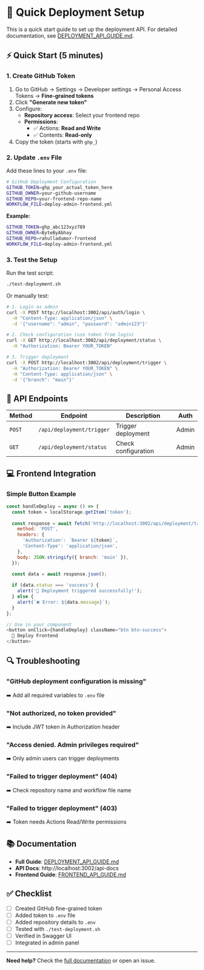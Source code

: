 # 🚀 Quick Deployment Setup

This is a quick start guide to set up the deployment API. For detailed documentation, see [DEPLOYMENT_API_GUIDE.md](./DEPLOYMENT_API_GUIDE.md).

## ⚡ Quick Start (5 minutes)

### 1. Create GitHub Token

1. Go to GitHub → Settings → Developer settings → Personal Access Tokens → **Fine-grained tokens**
2. Click **"Generate new token"**
3. Configure:
   - **Repository access**: Select your frontend repo
   - **Permissions**:
     - ✅ Actions: **Read and Write**
     - ✅ Contents: **Read-only**
4. Copy the token (starts with `ghp_`)

### 2. Update `.env` File

Add these lines to your `.env` file:

```bash
# GitHub Deployment Configuration
GITHUB_TOKEN=ghp_your_actual_token_here
GITHUB_OWNER=your-github-username
GITHUB_REPO=your-frontend-repo-name
WORKFLOW_FILE=deploy-admin-frontend.yml
```

**Example:**
```bash
GITHUB_TOKEN=ghp_abc123xyz789
GITHUB_OWNER=ByteByAbhay
GITHUB_REPO=rahulladumor-frontend
WORKFLOW_FILE=deploy-admin-frontend.yml
```

### 3. Test the Setup

Run the test script:

```bash
./test-deployment.sh
```

Or manually test:

```bash
# 1. Login as admin
curl -X POST http://localhost:3002/api/auth/login \
  -H "Content-Type: application/json" \
  -d '{"username": "admin", "password": "admin123"}'

# 2. Check configuration (use token from login)
curl -X GET http://localhost:3002/api/deployment/status \
  -H "Authorization: Bearer YOUR_TOKEN"

# 3. Trigger deployment
curl -X POST http://localhost:3002/api/deployment/trigger \
  -H "Authorization: Bearer YOUR_TOKEN" \
  -H "Content-Type: application/json" \
  -d '{"branch": "main"}'
```

## 📡 API Endpoints

| Method | Endpoint | Description | Auth |
|--------|----------|-------------|------|
| `POST` | `/api/deployment/trigger` | Trigger deployment | Admin |
| `GET` | `/api/deployment/status` | Check configuration | Admin |

## 💻 Frontend Integration

### Simple Button Example

```javascript
const handleDeploy = async () => {
  const token = localStorage.getItem('token');
  
  const response = await fetch('http://localhost:3002/api/deployment/trigger', {
    method: 'POST',
    headers: {
      'Authorization': `Bearer ${token}`,
      'Content-Type': 'application/json',
    },
    body: JSON.stringify({ branch: 'main' }),
  });

  const data = await response.json();
  
  if (data.status === 'success') {
    alert('🚀 Deployment triggered successfully!');
  } else {
    alert(`❌ Error: ${data.message}`);
  }
};

// Use in your component
<button onClick={handleDeploy} className="btn btn-success">
  🚀 Deploy Frontend
</button>
```

## 🔍 Troubleshooting

### "GitHub deployment configuration is missing"
➡️ Add all required variables to `.env` file

### "Not authorized, no token provided"
➡️ Include JWT token in Authorization header

### "Access denied. Admin privileges required"
➡️ Only admin users can trigger deployments

### "Failed to trigger deployment" (404)
➡️ Check repository name and workflow file name

### "Failed to trigger deployment" (403)
➡️ Token needs Actions Read/Write permissions

## 📚 Documentation

- **Full Guide**: [DEPLOYMENT_API_GUIDE.md](./DEPLOYMENT_API_GUIDE.md)
- **API Docs**: http://localhost:3002/api-docs
- **Frontend Guide**: [FRONTEND_API_GUIDE.md](./FRONTEND_API_GUIDE.md)

## ✅ Checklist

- [ ] Created GitHub fine-grained token
- [ ] Added token to `.env` file
- [ ] Added repository details to `.env`
- [ ] Tested with `./test-deployment.sh`
- [ ] Verified in Swagger UI
- [ ] Integrated in admin panel

---

**Need help?** Check the [full documentation](./DEPLOYMENT_API_GUIDE.md) or open an issue.
